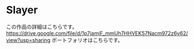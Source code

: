 # Slayer
この作品の詳細はこちらです。
https://drive.google.com/file/d/1p7jamjF_mmUh7HHVEK57Nacm972z6y62/view?usp=sharing
ポートフォリオはこちらです。
